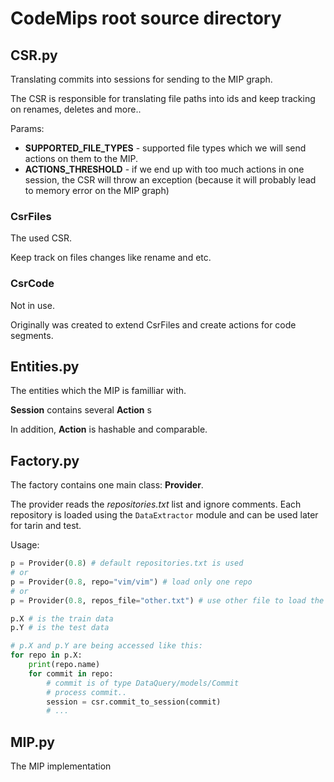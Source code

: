 # CodeMips root source directory

## CSR.py

Translating commits into sessions for sending to the MIP graph.

The CSR is responsible for translating file paths into ids and keep tracking on renames, deletes and more..

Params:
 * **SUPPORTED_FILE_TYPES** - supported file types which we will send actions on them to the MIP.
 * **ACTIONS_THRESHOLD** - if we end up with too much actions in one session, the CSR will throw an exception (because it will probably lead to memory error on the MIP graph)

### CsrFiles

The used CSR.

Keep track on files changes like rename and etc.

### CsrCode

Not in use.

Originally was created to extend CsrFiles and create actions for code segments.

## Entities.py

The entities which the MIP is familliar with.

**Session** contains several **Action** s

In addition, **Action** is hashable and comparable.

## Factory.py

The factory contains one main class: **Provider**.

The provider reads the *repositories.txt* list and ignore comments.
Each repository is loaded using the `DataExtractor` module and can be used later for tarin and test.

Usage:

```python
p = Provider(0.8) # default repositories.txt is used
# or
p = Provider(0.8, repo="vim/vim") # load only one repo
# or
p = Provider(0.8, repos_file="other.txt") # use other file to load the repositories list

p.X # is the train data
p.Y # is the test data

# p.X and p.Y are being accessed like this:
for repo in p.X:
    print(repo.name)
    for commit in repo:
        # commit is of type DataQuery/models/Commit
        # process commit..
        session = csr.commit_to_session(commit)
        # ...
```

## MIP.py

The MIP implementation

